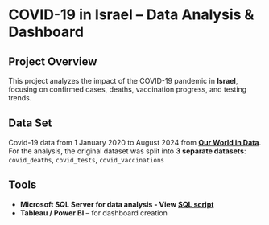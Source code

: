 # COVID-19 in Israel – Data Analysis & Dashboard

## Project Overview
This project analyzes the impact of the COVID-19 pandemic in **Israel**, focusing on confirmed cases, deaths, vaccination progress, and testing trends.  

## Data Set
Covid-19 data from 1 January 2020 to August 2024 from **[Our World in Data](https://ourworldindata.org/covid-deaths)**.  
For the analysis, the original dataset was split into **3 separate datasets**: `covid_deaths`, `covid_tests`, `covid_vaccinations`

## Tools
- **Microsoft SQL Server for data analysis - View [SQL script]()**
- **Tableau / Power BI** – for dashboard creation 
